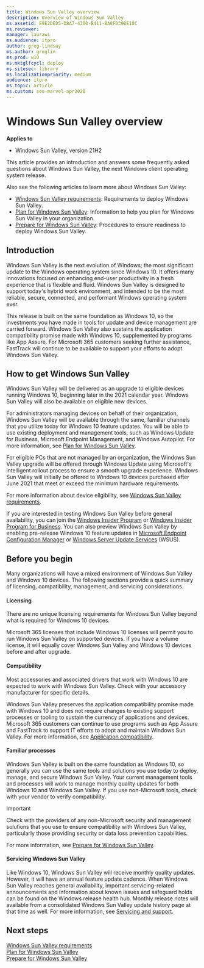 ```yaml
---
title: Windows Sun Valley overview
description: Overview of Windows Sun Valley
ms.assetid: E9E2DED5-DBA7-4300-B411-BA0FD39BE18C
ms.reviewer: 
manager: laurawi
ms.audience: itpro
author: greg-lindsay
ms.author: greglin
ms.prod: w10
ms.mktglfcycl: deploy
ms.sitesec: library
ms.localizationpriority: medium
audience: itpro
ms.topic: article
ms.custom: seo-marvel-apr2020
---
```


# Windows Sun Valley overview

**Applies to**

-   Windows Sun Valley, version 21H2

This article provides an introduction and answers some frequently asked questions about Windows Sun Valley, the next Windows client operating system release.

Also see the following articles to learn more about Windows Sun Valley: 

- [Windows Sun Valley requirements](windows-sv-requirements.md): Requirements to deploy Windows Sun Valley.
- [Plan for Windows Sun Valley](windows-sv-plan.md): Information to help you plan for Windows Sun Valley in your organization.
- [Prepare for Windows Sun Valley](windows-sv-prepare.md): Procedures to ensure readiness to deploy Windows Sun Valley.

## Introduction

Windows Sun Valley is the next evolution of Windows; the most significant update to the Windows operating system since Windows 10. It offers many innovations focused on enhancing end-user productivity in a fresh experience that is flexible and fluid. Windows Sun Valley is designed to support today's hybrid work environment, and intended to be the most reliable, secure, connected, and performant Windows operating system ever. 

This release is built on the same foundation as Windows 10, so the investments you have made in tools for update and device management are carried forward. Windows Sun Valley also sustains the application compatibility promise made with Windows 10, supplemented by programs like App Assure. For Microsoft 365 customers seeking further assistance, FastTrack will continue to be available to support your efforts to adopt Windows Sun Valley.

## How to get Windows Sun Valley

Windows Sun Valley will be delivered as an upgrade to eligible devices running Windows 10, beginning later in the 2021 calendar year. Windows Sun Valley will also be available on eligible new devices.

For administrators managing devices on behalf of their organization, Windows Sun Valley will be available through the same, familiar channels that you utilize today for Windows 10 feature updates. You will be able to use existing deployment and management tools, such as Windows Update for Business, Microsoft Endpoint Management, and Windows Autopilot. For more information, see [Plan for Windows Sun Valley](windows-sv-plan.md).

For eligible PCs that are not managed by an organization, the Windows Sun Valley upgrade will be offered through Windows Update using Microsoft's intelligent rollout process to ensure a smooth upgrade experience. Windows Sun Valley will initially be offered to Windows 10 devices purchased after June 2021 that meet or exceed the minimum hardware requirements. 

For more information about device eligibility, see [Windows Sun Valley requirements](windows-sv-requirements.md).

If you are interested in testing Windows Sun Valley before general availability, you can join the [Windows Insider Program](https://insider.windows.com) or [Windows Insider Program for Business](https://insider.windows.com/for-business). You can also preview Windows Sun Valley by enabling pre-release Windows 10 feature updates in [Microsoft Endpoint Configuration Manager](/mem/configmgr/core/servers/manage/pre-release-features) or [Windows Server Update Services](https://techcommunity.microsoft.com/t5/windows-it-pro-blog/publishing-pre-release-windows-10-feature-updates-to-wsus/ba-p/845054) (WSUS).

## Before you begin

Many organizations will have a mixed environment of Windows Sun Valley and Windows 10 devices. The following sections provide a quick summary of licensing, compatibility, management, and servicing considerations.  

#### Licensing

There are no unique licensing requirements for Windows Sun Valley beyond what is required for Windows 10 devices.

Microsoft 365 licenses that include Windows 10 licenses will permit you to run Windows Sun Valley on supported devices. If you have a volume license, it will equally cover Windows Sun Valley and Windows 10 devices before and after upgrade.

#### Compatibility

Most accessories and associated drivers that work with Windows 10 are expected to work with Windows Sun Valley. Check with your accessory manufacturer for specific details.

Windows Sun Valley preserves the application compatibility promise made with Windows 10 and does not require changes to existing support processes or tooling to sustain the currency of applications and devices. Microsoft 365 customers can continue to use programs such as App Assure and FastTrack to support IT efforts to adopt and maintain Windows Sun Valley. For more information, see [Application compatibility](windows-sv-plan.md#application-compatibility).

#### Familiar processes

Windows Sun Valley is built on the same foundation as Windows 10, so generally you can use the same tools and solutions you use today to deploy, manage, and secure Windows Sun Valley. Your current management tools and processes will work to manage monthly quality updates for both Windows 10 and Windows Sun Valley. If you use non-Microsoft tools, check with your vendor to verify compatibility. 

> [!IMPORTANT]
> Check with the providers of any non-Microsoft security and management solutions that you use to ensure compatibility with Windows Sun Valley, particularly those providing security or data loss prevention capabilities.  

For more information, see [Prepare for Windows Sun Valley](windows-sv-prepare.md).

#### Servicing Windows Sun Valley

Like Windows 10, Windows Sun Valley will receive monthly quality updates. However, it will have an annual feature update cadence. When Windows Sun Valley reaches general availability, important servicing-related announcements and information about known issues and safeguard holds can be found on the Windows release health hub. Monthly release notes will available from a consolidated Windows Sun Valley update history page at that time as well. For more information, see [Servicing and support](windows-sv-plan.md#servicing-and-support). 

## Next steps

[Windows Sun Valley requirements](windows-sv-requirements.md)<br>
[Plan for Windows Sun Valley](windows-sv-plan.md)<br>
[Prepare for Windows Sun Valley](windows-sv-prepare.md)